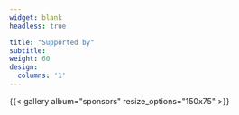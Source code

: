 ```yaml
---
widget: blank
headless: true

title: "Supported by"
subtitle:
weight: 60
design:
  columns: '1'
---
```


{{< gallery album="sponsors" resize_options="150x75" >}}
